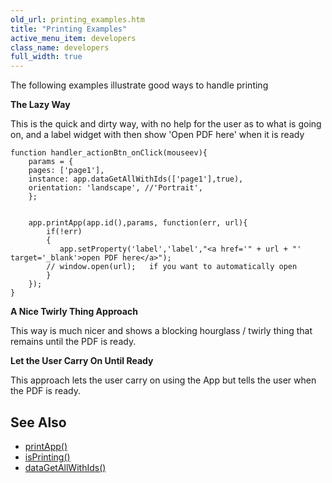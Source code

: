 ```yaml
---
old_url: printing_examples.htm
title: "Printing Examples"
active_menu_item: developers
class_name: developers
full_width: true
---
```



The following examples illustrate good ways to handle printing

**The Lazy Way**

This is the quick and dirty way, with no help for the user as to what is going on, and a label widget with then show 'Open PDF here' when it is ready

    function handler_actionBtn_onClick(mouseev){
        params = {
        pages: ['page1'],
        instance: app.dataGetAllWithIds(['page1'],true),
        orientation: 'landscape', //'Portrait',         
        };
        
        
        app.printApp(app.id(),params, function(err, url){
            if(!err)
            {
               app.setProperty('label','label',"<a href='" + url + "' target='_blank'>open PDF here</a>");
            // window.open(url);   if you want to automatically open 
            }        
        });
    }
     
     
   

**A Nice Twirly Thing Approach**

This way is much nicer and shows a blocking hourglass / twirly thing that remains until the PDF is ready.

**Let the User Carry On Until Ready**

This approach lets the user carry on using the App but tells the user when the PDF is ready.

## See Also

 - [printApp()](/developers/documentation/scripting-apis/client-api/app-functions/printapp)
 - [isPrinting()](/developers/documentation/scripting-apis/client-api/app-functions/isprinting)
 - [dataGetAllWithIds()](/developers/documentation/scripting-apis/client-api/instance-data-functions/datagetallwithids)

